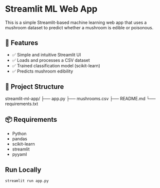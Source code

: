 ﻿# Streamlit ML Web App

This is a simple Streamlit-based machine learning web app that uses a mushroom dataset to predict whether a mushroom is edible or poisonous.

## 🚀 Features
- ✅ Simple and intuitive Streamlit UI
- ✅ Loads and processes a CSV dataset
- ✅ Trained classification model (scikit-learn)
- ✅ Predicts mushroom edibility

## 📁 Project Structure
streamlit-ml-app/
├── app.py
├── mushrooms.csv
├── README.md
└── requirements.txt

## 📦 Requirements
- Python
- pandas
- scikit-learn
- streamlit
- pyyaml

## Run Locally
```bash
streamlit run app.py
